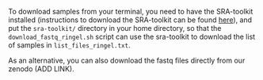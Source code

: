 To download samples from your terminal, you need to have the SRA-toolkit installed (instructions to download the SRA-toolkit can be found [here](https://github.com/ncbi/sra-tools/wiki/)), and put the `sra-toolkit/` directory in your home directory, so that the `download_fastq_ringel.sh` script can use the sra-toolkit to download the list of samples in `list_files_ringel.txt`.

As an alternative, you can also download the fastq files directly from our zenodo (ADD LINK).